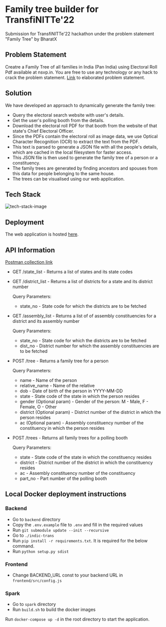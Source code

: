 # Family tree builder for TransfiNITTe'22

Submission for TransfiNITTe'22 hackathon under the problem statement "Family Tree" by BharatX

## Problem Statement

Creatre a Family Tree of all families in India (Pan India) using Electoral Roll Pdf available at nsvp.in. You are free to use any technology or any hack to crack the problem statement. [Link](https://quartz-artichoke-67d.notion.site/Hackathon-Problem-Statement-7f6ebf8bbc694cd18c355eb9433d1197) to elaborated problem statement.

## Solution

We have developed an approach to dynamically generate the family tree:

* Query the electoral search website with user's details.
* Get the user's polling booth from the details.
* Download the electoral roll PDF for that booth from the website of that state's Chief Electoral Officer.
* Since the PDFs contain the electoral roll as image data, we use Optical Character Recognition (OCR) to extract the text from the PDF.
* This text is parsed to generate a JSON file with all the people's details, which are cached in the local filesystem for faster access.
* This JSON file is then used to generate the family tree of a person or a constituency.
* The family trees are generated by finding ancestors and spouses from this data for people belonging to the same house.
* The trees can be visualised using our web application.

## Tech Stack

![tech-stack-image](https://i.imgur.com/IrmcFe8.png)

## Deployment

The web application is hosted [here](https://family-tree.captainirs.dev).

## API Information

[Postman collection link](https://documenter.getpostman.com/view/5489887/2s847BUbet)

* GET /state_list - Returns a list of states and its state codes

* GET /district_list - Returns a list of districts for a state and its district number

  Query Parameters:
  * state_no - State code for which the districts are to be fetched

* GET /assembly_list - Returns a list of of assembly constituencies for a district and its assembly number
  
  Query Parameters:
  * state_no - State code for which the districts are to be fetched
  * dist_no - District number for which the assembly constituencies are to be fetched

* POST /tree - Returns a family tree for a person
  
  Query Parameters:
  * name - Name of the person
  * relative_name - Name of the relative
  * dob - Date of birth of the person in YYYY-MM-DD
  * state - State code of the state in which the person resides
  * gender (Optional param) - Gender of the person: M - Male, F - Female, O - Other
  * district (Optional param) - District number of the district in which the person resides
  * ac (Optional param) - Assembly constituency number of the constituency in which the person resides

* POST /trees - Returns all family trees for a polling booth

  Query Parameters:
  * state - State code of the state in which the constituency resides
  * district - District number of the district in which the constituency resides
  * ac - Assembly constituency number of the constituency
  * part_no - Part number of the polling booth

## Local Docker deployment instructions

### Backend

* Go to `backend` directory
* Copy the `.env.example` file to `.env` and fill in the required values
* Run `git submodule update --init --recursive`
* Go to `./indic-trans`
* Run `pip install -r requirements.txt`. It is required for the below command.
* Run `python setup.py sdist`

### Frontend

* Change BACKEND_URL const to your backend URL in `frontend/src/config.js`

### Spark

* Go to `spark` directory
* Run `build.sh` to build the docker images

Run `docker-compose up -d` in the root directory to start the application.
